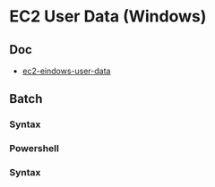# EC2 User Data (Windows)

## Doc
* [ec2-eindows-user-data](https://docs.aws.amazon.com/AWSEC2/latest/WindowsGuide/ec2-windows-user-data.html)

## Batch
### Syntax

### Powershell
### Syntax

